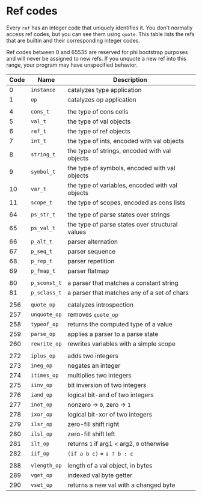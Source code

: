 # Ref codes
Every `ref` has an integer code that uniquely identifies it. You don't normally
access ref codes, but you can see them using `quote`. This table lists the refs
that are builtin and their corresponding integer codes.

Ref codes between 0 and 65535 are reserved for phi bootstrap purposes and will
never be assigned to new refs. If you unquote a new ref into this range, your
program may have unspecified behavior.

Code | Name | Description
-----|------|------------
0   | `instance`   | catalyzes type application
1   | `op`         | catalyzes op application
    |              |
4   | `cons_t`     | the type of cons cells
5   | `val_t`      | the type of val objects
6   | `ref_t`      | the type of ref objects
7   | `int_t`      | the type of ints, encoded with val objects
8   | `string_t`   | the type of strings, encoded with val objects
9   | `symbol_t`   | the type of symbols, encoded with val objects
10  | `var_t`      | the type of variables, encoded with val objects
11  | `scope_t`    | the type of scopes, encoded as cons lists
    |              |
64  | `ps_str_t`   | the type of parse states over strings
65  | `ps_val_t`   | the type of parse states over structural values
66  | `p_alt_t`    | parser alternation
67  | `p_seq_t`    | parser sequence
68  | `p_rep_t`    | parser repetition
69  | `p_fmap_t`   | parser flatmap
    |              |
80  | `p_sconst_t` | a parser that matches a constant string
81  | `p_sclass_t` | a parser that matches any of a set of chars
    |              |
256 | `quote_op`   | catalyzes introspection
257 | `unquote_op` | removes `quote_op`
258 | `typeof_op`  | returns the computed type of a value
259 | `parse_op`   | applies a parser to a parse state
260 | `rewrite_op` | rewrites variables with a simple scope
    |              |
272 | `iplus_op`   | adds two integers
273 | `ineg_op`    | negates an integer
274 | `itimes_op`  | multiplies two integers
275 | `iinv_op`    | bit inversion of two integers
276 | `iand_op`    | logical bit-and of two integers
277 | `inot_op`    | nonzero -> `0`, zero -> `1`
278 | `ixor_op`    | logical bit-xor of two integers
279 | `ilsr_op`    | zero-fill shift right
280 | `ilsl_op`    | zero-fill shift left
281 | `ilt_op`     | returns `1` if arg1 < arg2, `0` otherwise
282 | `iif_op`     | `(if a b c)` = `a ? b : c`
    |              |
288 | `vlength_op` | length of a val object, in bytes
289 | `vget_op`    | indexed val byte getter
290 | `vset_op`    | returns a new val with a changed byte
